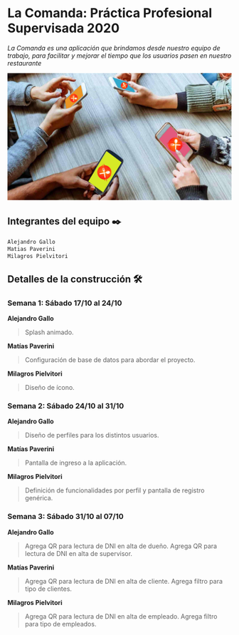 # La Comanda: Práctica Profesional Supervisada 2020
_La Comanda es una aplicación que brindamos desde nuestro equipo de trabajo, para facilitar y mejorar el tiempo que los usuarios pasen en nuestro restaurante_

![principal](https://github.com/DeveloperAlejandroGallo/2020_TP_PPS_Comanda_2_cuatri/blob/develop/readMeMedia/762242_20180223172744.jpg)



## **Integrantes del equipo** ✒️
```
Alejandro Gallo
Matias Paverini
Milagros Pielvitori
```




## **Detalles de la construcción** 🛠️
### Semana 1: Sábado 17/10 al 24/10
**Alejandro Gallo**
>Splash animado.

**Matías Paverini**
>Configuración de base de datos para abordar el proyecto.

**Milagros Pielvitori**
>Diseño de ícono.

### Semana 2: Sábado 24/10 al 31/10
**Alejandro Gallo**
>Diseño de perfiles para los distintos usuarios.

**Matías Paverini**
>Pantalla de ingreso a la aplicación.

**Milagros Pielvitori**
>Definición de funcionalidades por perfil y pantalla de registro genérica.

### Semana 3: Sábado 31/10 al 07/10
**Alejandro Gallo**
>Agrega QR para lectura de DNI en alta de dueño.
>Agrega QR para lectura de DNI en alta de supervisor.

**Matías Paverini**
>Agrega QR para lectura de DNI en alta de cliente.
>Agrega filtro para tipo de clientes.

**Milagros Pielvitori**
>Agrega QR para lectura de DNI en alta de empleado.
>Agrega filtro para tipo de empleados.